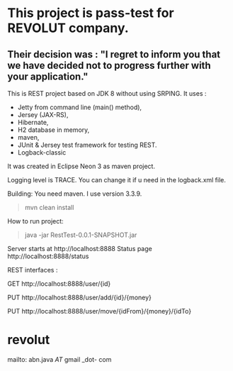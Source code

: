<h1>This project is pass-test for REVOLUT company. </h1>
<h2>Their decision was : "I regret to inform you that we have decided not to progress further with your application."</h2>

This is REST project based on JDK 8 without using SRPING. 
It uses :
- Jetty from command line (main() method), 
- Jersey (JAX-RS), 
- Hibernate, 
- H2 database in memory, 
- maven, 
- JUnit & Jersey test framework for testing REST.
- Logback-classic

It was created in Eclipse Neon 3 as maven project.

Logging level is TRACE. You can change it if u need in the logback.xml file.
	
Building: 
You need maven. I use version 3.3.9.
> mvn clean install 

How to run project: 

> java -jar RestTest-0.0.1-SNAPSHOT.jar


Server starts at http://localhost:8888
Status page http://localhost:8888/status 

REST interfaces : 

GET http://localhost:8888/user/{id}

PUT http://localhost:8888/user/add/{id}/{money} 

PUT http://localhost:8888/user/move/{idFrom}/{money}/{idTo} 
	
 # revolut

 mailto: abn.java _AT_ gmail _dot- com

